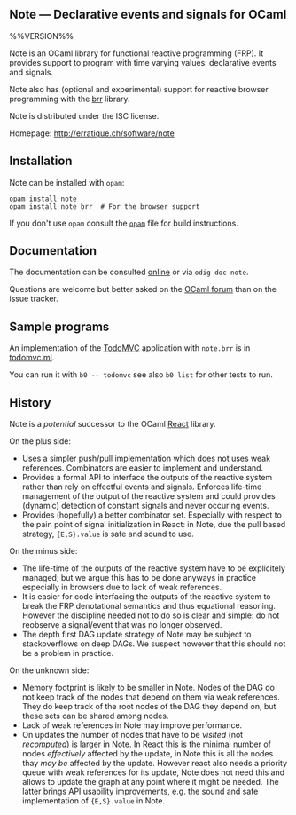 Note — Declarative events and signals for OCaml
-------------------------------------------------------------------------------
%%VERSION%%

Note is an OCaml library for functional reactive programming (FRP). It
provides support to program with time varying values: declarative
events and signals.

Note also has (optional and experimental) support for reactive browser
programming with the [brr] library.

Note is distributed under the ISC license.

Homepage: <http://erratique.ch/software/note>  

[brr]: https://erratique.ch/software/brr

## Installation

Note can be installed with `opam`:

    opam install note
    opam install note brr  # For the browser support

If you don't use `opam` consult the [`opam`](opam) file for build
instructions.

## Documentation

The documentation can be consulted [online] or via `odig doc note`.

Questions are welcome but better asked on the [OCaml forum] than on 
the issue tracker.

[online]: http://erratique.ch/software/note/doc
[OCaml forum]: https://discuss.ocaml.org/

## Sample programs 

An implementation of the [TodoMVC] application with `note.brr` is
in [todomvc.ml](test/todomvc.ml).

You can run it with `b0 -- todomvc` see also `b0 list` for other 
tests to run.

[TodoMVC]: http://todomvc.com/

## History

Note is a *potential* successor to the OCaml [React] library.

On the plus side:

* Uses a simpler push/pull implementation which does not uses weak
  references. Combinators are easier to implement and understand. 
* Provides a formal API to interface the outputs of the reactive
  system rather than rely on effectful events and signals. Enforces
  life-time management of the output of the reactive system
  and could provides (dynamic) detection of constant signals and never
  occuring events.
* Provides (hopefully) a better combinator set. Especially with
  respect to the pain point of signal initialization in React:
  in Note, due the pull based strategy, `{E,S}.value` is safe and
  sound to use.
      
On the minus side:

* The life-time of the outputs of the reactive system have to be
  explicitely managed; but we argue this has to be done anyways in
  practice especially in browsers due to lack of weak references.
* It is easier for code interfacing the outputs of the reactive system
  to break the FRP denotational semantics and thus equational
  reasoning. However the discipline needed not to do so is clear and
  simple: do not reobserve a signal/event that was no longer observed.
* The depth first DAG update strategy of Note may be subject to
  stackoverflows on deep DAGs. We suspect however that this should not
  be a problem in practice.
  
On the unknown side:

* Memory footprint is likely to be smaller in Note. Nodes of the DAG
  do not keep track of the nodes that depend on them via weak
  references. They do keep track of the root nodes of the DAG they
  depend on, but these sets can be shared among nodes.
* Lack of weak references in Note may improve performance.
* On updates the number of nodes that have to be *visited* (not
  *recomputed*) is larger in Note. In React this is the minimal
  number of nodes *effectively* affected by the update, in Note this is
  all the nodes thay *may be* affected by the update. However
  react also needs a priority queue with weak references for its update,
  Note does not need this and allows to update the graph at any point where
  it might be needed. The latter brings API usability improvements,
  e.g. the sound and safe implementation of `{E,S}.value` in Note.
  
[React]: http://erratique.ch/software/react
